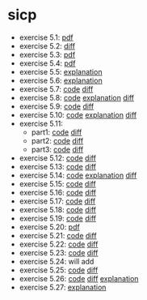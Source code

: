 # sicp

* exercise 5.1: [pdf](chapter-5/5.1/ex5.1.pdf)
* exercise 5.2: [diff](https://github.com/nwg/sicp/commit/a6fb6516594f912fb05a09fd34313e44449f16f3)
* exercise 5.3: [pdf](chapter-5/5.1/ex5.3.pdf)
* exercise 5.4: [pdf](chapter-5/5.1/ex5.4.pdf)
* exercise 5.5: [explanation](chapter-5/5.1/ex5.5.md)
* exercise 5.6: [explanation](chapter-5/5.1/ex5.6.md)
* exercise 5.7: [code](https://github.com/nwg/sicp/blob/ex5.7/chapter-5/5.2/base.rkt) [diff](https://github.com/nwg/sicp/commit/dd4caec566899c7e47c4479848a7f7dfeee9cbe9#diff-a1939dfb889925c44b93bae43500a6ee)
* exercise 5.8: [code](https://github.com/nwg/sicp/blob/ex5.8/chapter-5/5.2/base.rkt) [explanation](https://github.com/nwg/sicp/blob/ex5.8/chapter-5/5.2/ex5.8.md) [diff](https://github.com/nwg/sicp/commit/c3f10ce73946f4a3954779b814d39218c8098903#diff-171e2568da8f35af04868f439938d8fb)
* exercise 5.9: [code](https://github.com/nwg/sicp/blob/ex5.9/chapter-5/5.2/base.rkt) [diff](https://github.com/nwg/sicp/commit/f2881cc34e2bf90866d0372af9f1c7412f214436#diff-171e2568da8f35af04868f439938d8fb)
* exercise 5.10: [code](https://github.com/nwg/sicp/blob/ex5.10/chapter-5/5.2/base.rkt) [explanation](https://github.com/nwg/sicp/blob/ex5.10/chapter-5/5.2/ex5.10.md) [diff](https://github.com/nwg/sicp/commit/211d50de1244d675432ed17166305b3c937ace70#diff-171e2568da8f35af04868f439938d8fb)
* exercise 5.11:
    * part1: [code](https://github.com/nwg/sicp/blob/ex5.11-part1/chapter-5/5.2/base.rkt) [diff](https://github.com/nwg/sicp/commit/57c42aa3039678cb81576dfed934256c298997f0#diff-171e2568da8f35af04868f439938d8fb)
    * part2: [code](https://github.com/nwg/sicp/blob/ex5.11-part2/chapter-5/5.2/base.rkt) [diff](https://github.com/nwg/sicp/commit/c121440f2d0559b3e148326fffd286d823323472#diff-171e2568da8f35af04868f439938d8fb)
    * part3: [code](https://github.com/nwg/sicp/blob/ex5.11-part3/chapter-5/5.2/base.rkt) [diff](https://github.com/nwg/sicp/commit/cce98dcd6bf6e082f92afb01c812fad3ff1bc4cf#diff-171e2568da8f35af04868f439938d8fb)
* exercise 5.12: [code](https://github.com/nwg/sicp/blob/ex5.12/chapter-5/5.2/base.rkt) [diff](https://github.com/nwg/sicp/commit/6620223b498f244e2377ebb1a4b647adff02aca4#diff-171e2568da8f35af04868f439938d8fb)
* exercise 5.13: [code](https://github.com/nwg/sicp/blob/ex5.13/chapter-5/5.2/base.rkt) [diff](https://github.com/nwg/sicp/commit/ab21aedfcafd9e55452739e4a4ddd97c136d5fd2#diff-171e2568da8f35af04868f439938d8fb)
* exercise 5.14: [code](https://github.com/nwg/sicp/blob/ex5.14/chapter-5/5.2/base.rkt) [explanation](https://github.com/nwg/sicp/blob/ex5.14/chapter-5/5.2/ex5.14.md) [diff](https://github.com/nwg/sicp/commit/df0bf530af506723ff98084534e15c4f9920fe8d#diff-171e2568da8f35af04868f439938d8fb)
* exercise 5.15: [code](https://github.com/nwg/sicp/blob/ex5.15/chapter-5/5.2/base.rkt) [diff](https://github.com/nwg/sicp/commit/752dc16dbe85d49a4057d0fdd9db532660499676#diff-171e2568da8f35af04868f439938d8fb)
* exercise 5.16: [code](https://github.com/nwg/sicp/blob/ex5.16/chapter-5/5.2/base.rkt) [diff](https://github.com/nwg/sicp/commit/6fd38ded70504dce8b9421c5ca94941f6974f70c#diff-171e2568da8f35af04868f439938d8fb)
* exercise 5.17: [code](https://github.com/nwg/sicp/blob/ex5.17/chapter-5/5.2/base.rkt) [diff](https://github.com/nwg/sicp/commit/bbf471d83abd3fe15e5bbad6a1ae3566ac7e7286#diff-171e2568da8f35af04868f439938d8fb)
* exercise 5.18: [code](https://github.com/nwg/sicp/blob/ex5.18/chapter-5/5.2/base.rkt) [diff](https://github.com/nwg/sicp/commit/0966eca55fd3ce55aa5fb2164269d48a4a6bc3e7#diff-171e2568da8f35af04868f439938d8fb)
* exercise 5.19: [code](https://github.com/nwg/sicp/blob/ex5.19/chapter-5/5.2/base.rkt) [diff](https://github.com/nwg/sicp/commit/3cb24a950b3a1006d8e5b980b4fddfddbac4e3d9)
* exercise 5.20: [pdf](chapter-5/5.3/ex5.20.pdf)
* exercise 5.21: [code](https://github.com/nwg/sicp/blob/ex5.21/chapter-5/3/chapter-5.3.rkt) [diff](https://github.com/nwg/sicp/commit/0d294ef99f0e1eed7b20c156a021821dd01523ed#diff-6d82eacee05886a21968e26e12f49c0b)
* exercise 5.22: [code](https://github.com/nwg/sicp/blob/ex5.22/chapter-5/3/chapter-5.3.rkt) [diff](https://github.com/nwg/sicp/commit/4a4ef95538fa921fb21882cfc1af362e644cf8c2)
* exercise 5.23: [code](https://github.com/nwg/sicp/blob/ex5.23/chapter-5/4/chapter-5.4.rkt) [diff](https://github.com/nwg/sicp/commit/b62c34f91cf81883f771d9dbb0e1ecac7f3e454b#diff-b606f17fa56d029d5bfc7d0e5d1d0cb6)
* exercise 5.24: will add
* exercise 5.25: [code](https://github.com/nwg/sicp/blob/ex5.25/chapter-5/4/chapter-5.4.rkt) [diff](https://github.com/nwg/sicp/commit/9c1beb173df49587c83951773add38a38aa093a1#diff-b606f17fa56d029d5bfc7d0e5d1d0cb6)
* exercise 5.26: [code](https://github.com/nwg/sicp/blob/ex5.26/chapter-5/4/chapter-5.4.rkt) [diff](https://github.com/nwg/sicp/commit/b0412394074742b4cb86af0a856d6a5bdfecef73) [explanation](https://github.com/nwg/sicp/blob/ex5.26/chapter-5/4/ex5.26.md)
* exercise 5.27: [explanation](https://github.com/nwg/sicp/blob/master/chapter-5/4/ex5.27.md)
